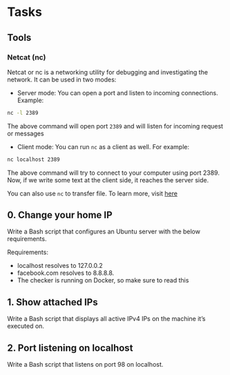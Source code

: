# Tasks

## Tools
### Netcat (nc)
Netcat or nc is a networking utility for debugging and investigating the network. It can be used in two modes:

- Server mode:
You can open a port and listen to incoming connections. Example:
```bash
nc -l 2389
```
The above command will open port `2389` and will listen for incoming request or messages

- Client mode:
You can run `nc` as a client as well. For example:
```bash
nc localhost 2389
```
The above command will try to connect to your computer using port 2389. Now, if we write some text at the client side, it reaches the server side.

You can also use `nc` to transfer file. To learn more, visit [here](https://www.thegeekstuff.com/2012/04/nc-command-examples/)


## 0. Change your home IP

Write a Bash script that configures an Ubuntu server with the below requirements.

Requirements:

-   localhost resolves to 127.0.0.2
-   facebook.com resolves to 8.8.8.8.
-   The checker is running on Docker, so make sure to read this

##  1. Show attached IPs 
Write a Bash script that displays all active IPv4 IPs on the machine it’s executed on.

## 2. Port listening on localhost 
Write a Bash script that listens on port 98 on localhost.
